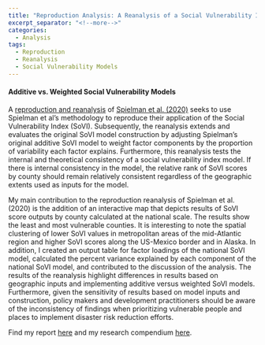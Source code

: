 ```yaml
---
title: "Reproduction Analysis: A Reanalysis of a Social Vulnerability Index"
excerpt_separator: "<!--more-->"
categories:
  - Analysis
tags:
  - Reproduction
  - Reanalysis
  - Social Vulnerability Models
---
```


#### Additive vs. Weighted Social Vulnerability Models

A [reproduction and reanalysis](https://github.com/gshanleybarr/RPl-Spielman-2020/) of [Spielman et al. (2020)](https://doi.org/10.1007/s11069-019-03820-z) seeks to use Spielman et al’s methodology to reproduce their application of the Social Vulnerability Index (SoVI). Subsequently, the reanalysis extends and evaluates the original SoVI model construction by adjusting Spielman’s original additive SoVI model to weight factor components by the proportion of variability each factor explains. Furthermore, this reanalysis tests the internal and theoretical consistency of a social vulnerability index model. If there is internal consistency in the model, the relative rank of SoVI scores by county should remain relatively consistent regardless of the geographic extents used as inputs for the model.

My main contribution to the reproduction reanalysis of Spielman et al. (2020) is the addition of an interactive map that depicts results of SoVI score outputs by county calculated at the national scale. The results show the least and most vulnerable counties. It is interesting to note the spatial clustering of lower SoVI values in metropolitan areas of the mid-Atlantic region and higher SoVI scores along the US-Mexico border and in Alaska. In addition, I created an output table for factor loadings of the national SoVI model, calculated the percent variance explained by each component of the national SoVI model, and contributed to the discussion of the analysis. The results of the reanalysis highlight differences in results based on geographic inputs and implementing additive versus weighted SoVI models. Furthermore, given the sensitivity of results based on model inputs and construction, policy makers and development practitioners should be aware of the inconsistency of findings when prioritizing vulnerable people and places to implement disaster risk reduction efforts.


Find my report [here](https://gshanleybarr.github.io/RPl-Spielman-2020/) and my research compendium [here](https://github.com/gshanleybarr/RPl-Spielman-2020).
